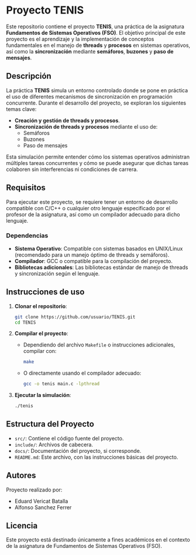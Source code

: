 
# Proyecto TENIS

Este repositorio contiene el proyecto **TENIS**, una práctica de la asignatura **Fundamentos de Sistemas Operativos (FSO)**. El objetivo principal de este proyecto es el aprendizaje y la implementación de conceptos fundamentales en el manejo de **threads** y **procesos** en sistemas operativos, así como la **sincronización** mediante **semáforos**, **buzones** y **paso de mensajes**.

## Descripción

La práctica **TENIS** simula un entorno controlado donde se pone en práctica el uso de diferentes mecanismos de sincronización en programación concurrente. Durante el desarrollo del proyecto, se exploran los siguientes temas clave:

- **Creación y gestión de threads y procesos**.
- **Sincronización de threads y procesos** mediante el uso de:
  - Semáforos
  - Buzones
  - Paso de mensajes

Esta simulación permite entender cómo los sistemas operativos administran múltiples tareas concurrentes y cómo se puede asegurar que dichas tareas colaboren sin interferencias ni condiciones de carrera.

## Requisitos

Para ejecutar este proyecto, se requiere tener un entorno de desarrollo compatible con C/C++ o cualquier otro lenguaje especificado por el profesor de la asignatura, así como un compilador adecuado para dicho lenguaje.

### Dependencias

- **Sistema Operativo**: Compatible con sistemas basados en UNIX/Linux (recomendado para un manejo óptimo de threads y semáforos).
- **Compilador**: GCC o compatible para la compilación del proyecto.
- **Bibliotecas adicionales**: Las bibliotecas estándar de manejo de threads y sincronización según el lenguaje.

## Instrucciones de uso

1. **Clonar el repositorio**:
   ```bash
   git clone https://github.com/usuario/TENIS.git
   cd TENIS
   ```

2. **Compilar el proyecto**:
   - Dependiendo del archivo `Makefile` o instrucciones adicionales, compilar con:
     ```bash
     make
     ```
   - O directamente usando el compilador adecuado:
     ```bash
     gcc -o tenis main.c -lpthread
     ```

3. **Ejecutar la simulación**:
   ```bash
   ./tenis
   ```

## Estructura del Proyecto

- `src/`: Contiene el código fuente del proyecto.
- `include/`: Archivos de cabecera.
- `docs/`: Documentación del proyecto, si corresponde.
- `README.md`: Este archivo, con las instrucciones básicas del proyecto.

## Autores

Proyecto realizado por:

- Eduard Vericat Batalla
- Alfonso Sanchez Ferrer

## Licencia

Este proyecto está destinado únicamente a fines académicos en el contexto de la asignatura de Fundamentos de Sistemas Operativos (FSO).
